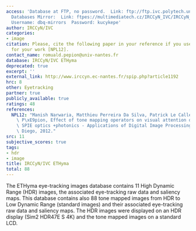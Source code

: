 ```yaml
---
access: 'Database at FTP, no password.  Link: ftp://ftp.ivc.polytech.univ-nantes.fr/ETHyma/  Qualinet
  Databases Mirror:  Link: ftpes://multimediatech.cz/IRCCyN_IVC/IRCCyN_IVC_ETHyma
  Username: dbq-mirrors  Password: kucykepe'
author: IRCCyN/IVC
categories:
- image
citation: Please, cite the following paper in your reference if you use this database
  for your work [NPL12].
contact_name: romuald.pepion@univ-nantes.fr
database: IRCCyN/IVC ETHyma
deprecated: true
excerpt: ''
external_link: http://www.irccyn.ec-nantes.fr/spip.php?article1192
hrc: 8
other: Eyetracking
partner: true
publicly_available: true
ratings: 48
references:
  NPL12: "Manish Narwaria, Matthieu Perreira Da Silva, Patrick Le Callet, Romuald\
    \ P\xE9pion, Effect of tone mapping operators on visual attention deployment,\
    \ SPIE optics +photonics - Applications of Digital Image Processing XXXV, San\
    \ Diego, 2012."
src: 11
subjective_scores: true
tags:
- hdr
- image
title: IRCCyN/IVC ETHyma
total: 88
---
```


The ETHyma eye-tracking images database contains 11 High Dynamic Range (HDR) images, the associated eye-tracking raw data and saliency maps. This database contains also 88 tone mapped images from HDR to Low Dynamic Range (standard images) and their associated eye-tracking raw data and saliency maps. The HDR images were displayed on an HDR display (Sim2 HDR47E S 4K) and the tone mapped images on a standard LCD.